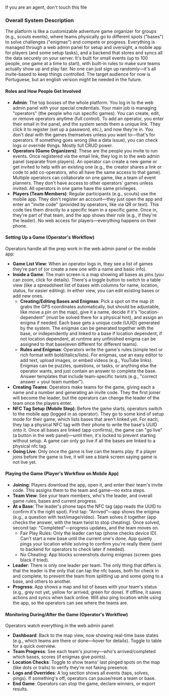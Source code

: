 If you are an agent, don't touch this file

### Overall System Description

The platform is like a customizable adventure game organizer for groups (e.g., scouts events), where teams physically go to different spots ("bases") to solve challenges ("enigmas") and compete or progress. Everything is managed through a web admin panel for setup and oversight, a mobile app for players (and some setup tasks), and a backend that stores and syncs all the data securely on your server. It's built for small events (up to 100 people, one game at a time to start), with built-in rules to make sure teams actually show up and play fair. No one can just sign up randomly—it's all invite-based to keep things controlled.
The target audience for now is Portuguese, but an english version might be needed in the future.

#### Roles and How People Get Involved

- **Admin**: The top bosses of the whole platform. You log in to the web admin panel with your special credentials. Your main job is managing "operators" (the people who run specific games). You can create, edit, or remove operators anytime (full control). To add an operator, you enter their email in the panel, and the system sends them a unique link. They click it to register (set up a password, etc.), and now they're in. You don't deal with the games themselves unless you want to—that's for operators. If something goes wrong (like a data issue), you can check logs or override things. Mostly full CRUD power.
- **Operators (Game Organizers)**: These are the people you invite to run events. Once registered via the email link, they log in to the web admin panel (separate from players). An operator can create a new game or get invited to help with an existing one (e.g., the creator shares a link or code to add co-operators, who all have the same access to that game). Multiple operators can collaborate on one game, like a team of event planners. They don't have access to other operators' games unless invited. All operators in one game have the same privileges.
- **Players (Team Members)**: Regular participants (e.g., scouts) use the mobile app. They don't register an account—they just open the app and enter an "invite code" (provided by operators, like via QR or text). This code ties them directly to a specific team in a specific game. Once in, they're part of that team, and the app shows their role (e.g., if they're the leader). No web access for players—everything happens on their phone.

#### Setting Up a Game (Operator's Workflow)

Operators handle all the prep work in the web admin panel or the mobile app:

- **Game List View**: When an operator logs in, they see a list of games they're part of (or create a new one with a name and basic info).
- **Inside a Game**: The main screen is a map showing all bases as pins (you can zoom, click for details). There's a toggle button to switch to a table view (like a spreadsheet list of bases with columns for name, location, status, for easier editing). In either view, you can edit existing bases or add new ones.
    - **Creating/Editing Bases and Enigmas**: Pick a spot on the map (it grabs the GPS coordinates automatically, but should be adjustable, like move a pin on the map), give it a name, decide if it's "location-dependent" (must be solved there for a physical hint), and assign an enigma if needed. Each base gets a unique code (UUID) generated by the system. The enigmas can be generated together with the base, or independently and linked to a base if location dependent, if not location dependent, at runtime any unfinished enigma can be assigned to that base(even different for different teams).
    - **Rules and Enigmas**: Operators write the game's rules (simple text or rich format with bold/italics/lists). For enigmas, use an easy editor to add text, upload images, or embed videos (e.g., YouTube links). Enigmas can be puzzles, questions, or tasks, or anything else the operator wants, and just contain an answer to complete the base. Answer templates that include team-specific twists (e.g., "correct answer + your team number").
- **Creating Teams**: Operators make teams for the game, giving each a name and a number and generating an invite code. They  the first joiner will become the leader, but the operators can change the leader of the team once the players enter.
- **NFC Tag Setup (Mobile Step)**: Before the game starts, operators switch to the mobile app (logged in as operator). They go to some kind of setup mode for their game, which lists bases that aren't linked yet. For each, they tap a physical NFC tag with their phone to write the base's UUID onto it. Once all bases are linked (app confirms), the game can "go live" (a button in the web panel)—until then, it's locked to prevent starting without setup. A game can only go live if all the bases are linked to a physical nfc tag.
- **Going Live**: Only once the game is live can the teams play. If a player joins before the game is live, it will see a blank screen saying game is not live yet.

#### Playing the Game (Player's Workflow on Mobile App)

- **Joining**: Players download the app, open it, and enter their team's invite code. This assigns them to the team and game—no extra steps.
- **Team View**: See your team members, who's the leader, and overall game rules, bases and current progress.
- **At a Base**: The leader's phone taps the NFC tag (app reads the UUID to confirm it's the right spot). First tap: "Arrived"—app shows the enigma (e.g., a question with text/image/video). Team solves it together (app checks the answer, with the team twist to stop cheating). Once solved, second tap: "Completed"—progress updates, and the team moves on.
    - Fair Play Rules: Only the leader can tap (phone checks device ID). Can't start a new base until the current one's done. App quietly pings your location while solving to confirm you're really there (sent to backend for operators to check later if needed).
    - No Cheating: App blocks screenshots during enigmas (screen goes black if tried).
- **Leader**: There is only one leader per team. The only thing that differs is that the leader is the only that can tap the nfc bases, both for check in and complete, to prevent the team from splitting up and some going to a base, and others to another.
- **Progress**: App shows a map and list of bases with your team's status (e.g., grey not yet, yellow for arrived, green for done). If offline, it saves actions and syncs when back online.
  Will also ping location while using the app, so the operators can see where the teams are.

#### Monitoring During/After the Game (Operator's Workflow)

Operators watch everything in the web admin panel:

- **Dashboard**: Back to the map view, now showing real-time base states (e.g., which teams are there or done—hover for details). Toggle to table for a quick overview.
- **Team Progress**: See each team's journey—who's arrived/completed which bases, scores (if enigmas give points).
- **Location Checks**: Toggle to show teams' last pinged spots on the map (like dots or trails) to verify they're not faking presence.
- **Logs and Overrides**: A log section shows all events (taps, solves, pings). If something's off, operators can pause/reset a team or base.
- **End Game**: Operators can stop the game, declare winners, or export results.